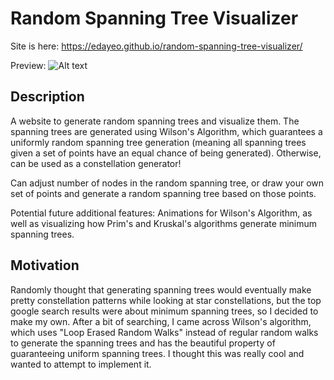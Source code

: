 # Random Spanning Tree Visualizer
Site is here: https://edayeo.github.io/random-spanning-tree-visualizer/

Preview:
![Alt text](https://github.com/EdaYeo/random-spanning-tree-visualizer/blob/master/images/screenshot.png)

## Description
A website to generate random spanning trees and visualize them. The spanning trees are generated using Wilson's Algorithm, which guarantees a uniformly random spanning tree generation (meaning all spanning trees given a set of points have an equal chance of being generated). Otherwise, can be used as a constellation generator!

Can adjust number of nodes in the random spanning tree, or draw your own set of points and generate a random spanning tree based on those points.

Potential future additional features: Animations for Wilson's Algorithm, as well as visualizing how Prim's and Kruskal's algorithms generate minimum spanning trees.

## Motivation
Randomly thought that generating spanning trees would eventually make pretty constellation patterns while looking at star constellations, but the top google search results were about minimum spanning trees, so I decided to make my own. After a bit of searching, I came across Wilson's algorithm, which uses "Loop Erased Random Walks" instead of regular random walks to generate the spanning trees and has the beautiful property of guaranteeing uniform spanning trees. I thought this was really cool and wanted to attempt to implement it.




